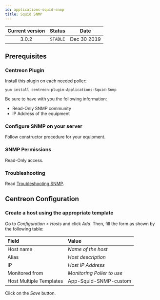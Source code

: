 ```yaml
---
id: applications-squid-snmp
title: Squid SNMP
---
```


| Current version | Status | Date |
| :-: | :-: | :-: |
| 3.0.2 | `STABLE` | Dec 30 2019 |

## Prerequisites

### Centreon Plugin

Install this plugin on each needed poller:

``` shell
yum install centreon-plugin-Applications-Squid-Snmp
```

Be sure to have with you the following information:

  - Read-Only SNMP community
  - IP Address of the equipment

### Configure SNMP on your server

Follow constructor procedure for your equipment.

### SNMP Permissions

Read-Only access.

### Troubleshooting

Read [Troubleshooting SNMP](https://documentation.centreon.com/docs/centreon-plugins/en/latest/user/guide.html#snmp).

## Centreon Configuration

### Create a host using the appropriate template

Go to *Configuration \> Hosts* and click *Add*. Then, fill the form as shown by the following table:

| Field                   | Value                      |
| :---------------------- | :------------------------- |
| Host name               | *Name of the host*         |
| Alias                   | *Host description*         |
| IP                      | *Host IP Address*          |
| Monitored from          | *Monitoring Poller to use* |
| Host Multiple Templates | App-Squid-SNMP-custom      |

Click on the *Save* button.


